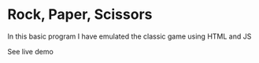 # Rock, Paper, Scissors

In this basic program I have emulated the classic game using HTML and JS

See live demo
